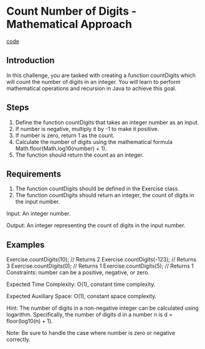 # Count Number of Digits - Mathematical Approach

[code](Exercise009.java)

## Introduction

In this challenge, you are tasked with creating a function countDigits which will count the number of digits in an integer. You will learn to perform mathematical operations and recursion in Java to achieve this goal.

## Steps

1. Define the function countDigits that takes an integer number as an input.
2. If number is negative, multiply it by -1 to make it positive.
3. If number is zero, return 1 as the count.
4. Calculate the number of digits using the mathematical formula Math.floor(Math.log10(number) + 1).
5. The function should return the count as an integer.

## Requirements

1. The function countDigits should be defined in the Exercise class.
2. The function countDigits should return an integer, the count of digits in the input number.

Input: An integer number.

Output: An integer representing the count of digits in the input number.

## Examples

Exercise.countDigits(10); // Returns 2
Exercise.countDigits(-123); // Returns 3
Exercise.countDigits(0); // Returns 1
Exercise.countDigits(5); // Returns 1
Constraints: number can be a positive, negative, or zero.

Expected Time Complexity: O(1), constant time complexity.

Expected Auxiliary Space: O(1), constant space complexity.

Hint: The number of digits in a non-negative integer can be calculated using logarithm. Specifically, the number of digits d in a number n is d = floor(log10(n) + 1).

Note: Be sure to handle the case where number is zero or negative correctly.
